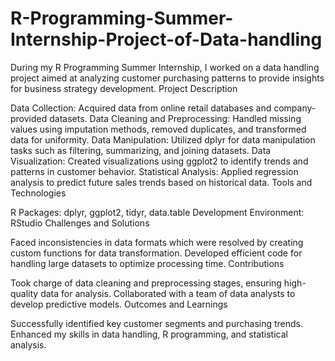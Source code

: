 # R-Programming-Summer-Internship-Project-of-Data-handling
During my R Programming Summer Internship, I worked on a data handling project aimed at analyzing customer purchasing patterns to provide insights for business strategy development.
Project Description

Data Collection: Acquired data from online retail databases and company-provided datasets.
Data Cleaning and Preprocessing: Handled missing values using imputation methods, removed duplicates, and transformed data for uniformity.
Data Manipulation: Utilized dplyr for data manipulation tasks such as filtering, summarizing, and joining datasets.
Data Visualization: Created visualizations using ggplot2 to identify trends and patterns in customer behavior.
Statistical Analysis: Applied regression analysis to predict future sales trends based on historical data.
Tools and Technologies

R Packages: dplyr, ggplot2, tidyr, data.table
Development Environment: RStudio
Challenges and Solutions

Faced inconsistencies in data formats which were resolved by creating custom functions for data transformation.
Developed efficient code for handling large datasets to optimize processing time.
Contributions

Took charge of data cleaning and preprocessing stages, ensuring high-quality data for analysis.
Collaborated with a team of data analysts to develop predictive models.
Outcomes and Learnings

Successfully identified key customer segments and purchasing trends.
Enhanced my skills in data handling, R programming, and statistical analysis.

